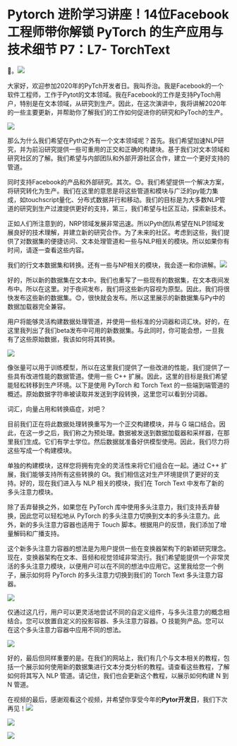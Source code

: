 # Pytorch 进阶学习讲座！14位Facebook工程师带你解锁 PyTorch 的生产应用与技术细节 P7：L7- TorchText 

🎼。![](img/aaa011e1dc72912baa590f68c0c043cd_1.png)

大家好，欢迎参加2020年的PyTch开发者日。我叫乔治。我是Facebook的一个软件工程师，工作于Pytot的文本领域。我在Facebook的工作是支持PyToch用户，特别是在文本领域，从研究到生产。因此，在这次演讲中，我将讲解2020年的一些主要更新，并帮助你了解我们的工作如何促进你的研究和PyToch的生产。

![](img/aaa011e1dc72912baa590f68c0c043cd_3.png)

那么为什么我们希望在Pyth之外有一个文本领域呢？首先。我们希望加速NLP研究，并为前沿研究提供一些可重用的正交和正确的构建块。基于我们对文本领域和研究社区的了解。我们希望与内部团队和外部开源社区合作，建立一个更好支持的管道。

同时支持Facebook的产品和外部研究。其次。😊。我们希望提供一个解决方案，将研究转化为生产。我们在这里的意思是将这些管道和模块与广泛的py能力集成，如touchscript量化、分布式数据并行和移动。我们的目标是为大多数NLP管道的研究到生产过渡提供更好的支持，第三，我们希望与社区互动，探索新技术。

正如人们所注意到的，NRP领域发展非常迅速。所以Pyth团队希望在NLP领域发展良好的技术理解，并建立新的研究合作。为了未来的社区。考虑到这些，我们提供了对数据集的便捷访问、文本处理管道和一些与NLP相关的模块。所以如果你有时间，请逐一查看这些内容。

我们的行文本数据集和转换。还有一些与NP相关的模块，我会逐一和你讲解。![](img/aaa011e1dc72912baa590f68c0c043cd_5.png)

好的，所以新的数据集在文本中。我们也重写了一些现有的数据集，在文本夜间发布中。所以在这里。对于夜间发布，我们将这些新内容视为原型。因此，我们将很快发布这些新的数据集。😊，很快就会发布。所以这里展示的新数据集与Py中的数据加载器完全兼容。

用户将能够灵活构建数据处理管道，并使用一些标准的分词器和词汇块。好的，在这里我列出了我们beta发布中可用的新数据集。与此同时，你可能会想，一旦我有了这些原始数据，我该如何将其转换。

![](img/aaa011e1dc72912baa590f68c0c043cd_7.png)

像张量可以用于训练模型，所以在这里我们提供了一些改进的性能，我们提供了一些具有改进性能的数据管道。使用一些 C++ 扩展。因此，这里的目标是我们希望能轻松转移到生产环境。以下是使用 PyTorch 和 Torch Text 的一些端到端管道的概述。原始数据字符串被读取并发送到字段转换，这里您可以看到分词器。

词汇，向量占用和转换癌症，对吧？

目前我们正在将此数据处理转换重写为一个正交构建模块，并与 G 端口结合。因此，在这一步之后，我们称之为预处理。数据被发送到数据加载器和采样器，在那里我们生成。它们有学士学位。然后数据就准备好供模型使用。因此，我们尽力将这些写成一个构建模块。

单独的构建模块，这样您将拥有完全的灵活性来将它们组合在一起。通过 C++ 扩展，我们能够支持所有这些转换的 Gt。我们相信这对生产环境提供了更好的支持。好的，现在我们进入与 NLP 相关的模块，我们在 Torch Text 中发布了新的多头注意力模块。

除了丢弃替换之外，如果您在 PyTorch 库中使用多头注意力，我们支持丢弃替换，因此您可以轻松地从 PyTorch 的多头注意力切换到文本的多头注意力。此外，新的多头注意力容器也适用于 Touch 脚本。根据用户的反馈，我们添加了增量解码和广播支持。

这个新多头注意力容器的想法是为用户提供一些在变换器架构下的新颖研究理念。现在，变换器架构在文本、音频和视觉领域非常流行。我们希望能提供一个非常灵活的多头注意力模块，以便用户可以在不同的想法中应用它。这里我给您一个例子，展示如何将 PyTorch 的多头注意力切换到我们的 Torch Text 多头注意力容器。

![](img/aaa011e1dc72912baa590f68c0c043cd_9.png)

仅通过这几行，用户可以更灵活地尝试不同的自定义组件，与多头注意力的概念相结合。您可以放置自定义的投影容器、多头注意力容器。O 技能狗产品。您可以在这个多头注意力容器中应用不同的想法。

![](img/aaa011e1dc72912baa590f68c0c043cd_11.png)

好的，最后但同样重要的是。在我们的网站上，我们有几个与文本相关的教程，包括一个展示如何使用新的数据集进行文本分类分析的教程。请查看这些教程，了解如何将其写入 NLP 管道。请记住，我们也会更新这个教程，以展示如何构建 N 到 N 管道。

在视频的最后，感谢观看这个视频，并希望你享受今年的**Pytor开发日**，我们下次再见！![](img/aaa011e1dc72912baa590f68c0c043cd_13.png)

![](img/aaa011e1dc72912baa590f68c0c043cd_14.png)

![](img/aaa011e1dc72912baa590f68c0c043cd_15.png)
